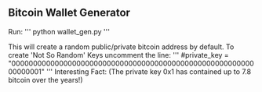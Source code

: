 ## Bitcoin Wallet Generator
Run:
'''
python wallet_gen.py
'''

This will create a random public/private bitcoin address by default.
To create 'Not So Random' Keys uncomment the line:
'''
#private_key = "0000000000000000000000000000000000000000000000000000000000000001"
'''
Interesting Fact:
(The private key 0x1 has contained up to 7.8 bitcoin over the years!)

